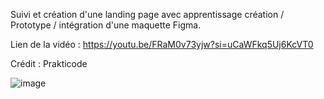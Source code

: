 Suivi et création d'une landing page avec apprentissage création / Prototype / intégration d'une maquette Figma.

Lien de la vidéo : https://youtu.be/FRaM0v73yjw?si=uCaWFkq5Uj6KcVT0

Crédit : Prakticode


![image](https://github.com/AlexGthr/LandingPage---PrimePrompts/assets/145430486/8ba97e2b-68bd-4c1f-baf2-c6dc2751979e)
